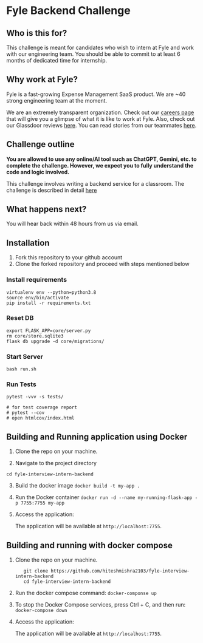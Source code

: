 # Fyle Backend Challenge

## Who is this for?

This challenge is meant for candidates who wish to intern at Fyle and work with our engineering team. You should be able to commit to at least 6 months of dedicated time for internship.

## Why work at Fyle?

Fyle is a fast-growing Expense Management SaaS product. We are ~40 strong engineering team at the moment. 

We are an extremely transparent organization. Check out our [careers page](https://careers.fylehq.com) that will give you a glimpse of what it is like to work at Fyle. Also, check out our Glassdoor reviews [here](https://www.glassdoor.co.in/Reviews/Fyle-Reviews-E1723235.htm). You can read stories from our teammates [here](https://stories.fylehq.com).


## Challenge outline

**You are allowed to use any online/AI tool such as ChatGPT, Gemini, etc. to complete the challenge. However, we expect you to fully understand the code and logic involved.**

This challenge involves writing a backend service for a classroom. The challenge is described in detail [here](./Application.md)


## What happens next?

You will hear back within 48 hours from us via email. 


## Installation

1. Fork this repository to your github account
2. Clone the forked repository and proceed with steps mentioned below

### Install requirements

```
virtualenv env --python=python3.8
source env/bin/activate
pip install -r requirements.txt
```
### Reset DB

```
export FLASK_APP=core/server.py
rm core/store.sqlite3
flask db upgrade -d core/migrations/
```
### Start Server

```
bash run.sh
```
### Run Tests

```
pytest -vvv -s tests/

# for test coverage report
# pytest --cov
# open htmlcov/index.html
```
## Building and Running application using Docker

1) Clone the repo on your machine.

2) Navigate to the project directory

 `cd fyle-interview-intern-backend`

3) Build the docker image
   `docker build -t my-app .`

4) Run the Docker container
    `docker run -d --name my-running-flask-app -p 7755:7755 my-app`

5) Access the application:

   The application will be available at `http://localhost:7755`.

## Building and running with docker compose

1) Clone the repo on your machine.
   ```
      git clone https://github.com/hiteshmishra2103/fyle-interview-intern-backend
      cd fyle-interview-intern-backend
   ```

2) Run the docker compose command:
   `docker-componse up`

3) To stop the Docker Compose services, press Ctrl + C, and then run:
   `docker-compose down` 

4) Access the application:

   The application will be available at `http://localhost:7755`.